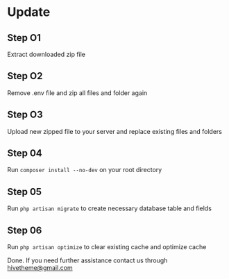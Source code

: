 # Update

## Step O1

Extract downloaded zip file

## Step O2

Remove .env file and zip all files and folder again

## Step O3

Upload new zipped file to your server and replace existing files and folders

## Step 04

Run `composer install --no-dev` on your root directory

## Step 05

Run `php artisan migrate` to create necessary database table and fields

## Step 06

Run `php artisan optimize` to clear existing cache and optimize cache

Done. If you need further assistance contact us through hivetheme@gmail.com
